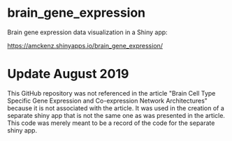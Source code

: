 # brain_gene_expression
Brain gene expression data visualization in a Shiny app: 

https://amckenz.shinyapps.io/brain_gene_expression/

# Update August 2019

This GitHub repository was not referenced in the article "Brain Cell Type Specific Gene Expression and Co-expression Network Architectures" because it is not associated with the article. It was used in the creation of a separate shiny app that is not the same one as was presented in the article. This code was merely meant to be a record of the code for the separate shiny app. 
